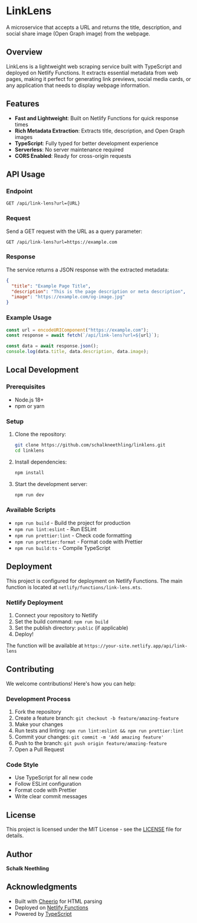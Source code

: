 # LinkLens

A microservice that accepts a URL and returns the title, description, and social share image (Open Graph image) from the webpage.

## Overview

LinkLens is a lightweight web scraping service built with TypeScript and deployed on Netlify Functions. It extracts essential metadata from web pages, making it perfect for generating link previews, social media cards, or any application that needs to display webpage information.

## Features

- **Fast and Lightweight**: Built on Netlify Functions for quick response times
- **Rich Metadata Extraction**: Extracts title, description, and Open Graph images
- **TypeScript**: Fully typed for better development experience
- **Serverless**: No server maintenance required
- **CORS Enabled**: Ready for cross-origin requests

## API Usage

### Endpoint

```
GET /api/link-lens?url={URL}
```

### Request

Send a GET request with the URL as a query parameter:

```
GET /api/link-lens?url=https://example.com
```

### Response

The service returns a JSON response with the extracted metadata:

```json
{
  "title": "Example Page Title",
  "description": "This is the page description or meta description",
  "image": "https://example.com/og-image.jpg"
}
```

### Example Usage

```javascript
const url = encodeURIComponent("https://example.com");
const response = await fetch(`/api/link-lens?url=${url}`);

const data = await response.json();
console.log(data.title, data.description, data.image);
```

## Local Development

### Prerequisites

- Node.js 18+
- npm or yarn

### Setup

1. Clone the repository:

   ```bash
   git clone https://github.com/schalkneethling/linklens.git
   cd linklens
   ```

2. Install dependencies:

   ```bash
   npm install
   ```

3. Start the development server:
   ```bash
   npm run dev
   ```

### Available Scripts

- `npm run build` - Build the project for production
- `npm run lint:eslint` - Run ESLint
- `npm run prettier:lint` - Check code formatting
- `npm run prettier:format` - Format code with Prettier
- `npm run build:ts` - Compile TypeScript

## Deployment

This project is configured for deployment on Netlify Functions. The main function is located at `netlify/functions/link-lens.mts`.

### Netlify Deployment

1. Connect your repository to Netlify
2. Set the build command: `npm run build`
3. Set the publish directory: `public` (if applicable)
4. Deploy!

The function will be available at `https://your-site.netlify.app/api/link-lens`

## Contributing

We welcome contributions! Here's how you can help:

### Development Process

1. Fork the repository
2. Create a feature branch: `git checkout -b feature/amazing-feature`
3. Make your changes
4. Run tests and linting: `npm run lint:eslint && npm run prettier:lint`
5. Commit your changes: `git commit -m 'Add amazing feature'`
6. Push to the branch: `git push origin feature/amazing-feature`
7. Open a Pull Request

### Code Style

- Use TypeScript for all new code
- Follow ESLint configuration
- Format code with Prettier
- Write clear commit messages

## License

This project is licensed under the MIT License - see the [LICENSE](LICENSE) file for details.

## Author

**Schalk Neethling**

## Acknowledgments

- Built with [Cheerio](https://cheerio.js.org/) for HTML parsing
- Deployed on [Netlify Functions](https://www.netlify.com/products/functions/)
- Powered by [TypeScript](https://www.typescriptlang.org/)
